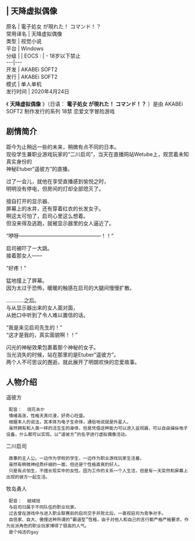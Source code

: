 |  天降虚拟偶像  
---  
原名  |  電子処女 が現れた！ コマンド！？   
常用译名  |  天降虚拟偶像   
类型  |  视觉小说   
平台  |  Windows   
分级  |  |  EOCS  :  |  \- 18岁以下禁止   
---|---  
开发  |  AKABEi SOFT2   
发行  |  AKABEi SOFT2   
模式  |  单人单机   
发行时间  |  2020年4月24日   
  
《 **天降虚拟偶像** 》（日语：  **電子処女 が現れた！ コマンド！？** ）是由  AKABEi SOFT2  制作发行的系列  18禁
恋爱文字冒险游戏

##  剧情简介

距今为止稍远一些的未来，稍微有点不同的日本。  
现役学生兼职业游戏玩家的“二川启司”，当天在直播网站Wetube上，观赏着未知真实身份的  
神秘Etuber“遥彼方”的直播。  
  
过了一会儿，就他在享受直播感到愉悦之时，  
明明没有停电，但房间的灯却全部熄灭了。  
  
擅自打开的显示器、  
屏幕上的水井，还有穿着红衣的长发女子。  
啊这太可怕了，启司心里这么想着。  
但没来得及逃跑，就被显示器里的女人逼近了。  
  
“咿呀————————————————！！”  
  
启司被吓了一大跳。  
接着那女人——  
  
“好疼！”  
  
猛地撞上了屏幕。  
因为太过于恐怖，暖暖的触感在启司的大腿间慢慢扩散。  
  
…………之后。  
与从显示器出来的女人面对面，  
从她口中听到了令人难以置信的话。  
  
“我是来见启司先生的！”  
“这才是我的，真实面貌啊！！”  
  
闪光的神秘效果包裹着那个神秘的女子。  
当光消失的时候，站在那里的是Etuber“遥彼方”。  
两个人不可思议的邂逅，就此展开了明朗欢快的恋爱故事。

##  人物介绍

遥彼方

     配音：  琉花あか 
     情绪高涨，性格天真烂漫，好奇心旺盛。 
     根据本人的说法，其本体为电子生命体，通俗地说就是外星人。 
     虽然拥有和人类一样的活生生的身体，但是凭借这种能力可以进入监视器，可以自由操纵电子设备，什么都可以实现。以“遥彼方”的名字进行虚拟偶像活动。 

二川启司

     故事的主人公。一边作为学校的学生，一边作为职业游戏玩家生活着。 
     虽然有稍微神经质纤细的一面，但还是个性格直爽的好人。 
     只是有点怕生，不擅长现实中的女性。因为工作的关系一个人生活，但是有一天突然和屏幕上出现的彼方一起生活。 

牧岛勇人

     配音：  結城旭 
     与启司归属于不同队伍的职业玩家。 
     过去曾在游戏中与进入职业联赛前的启司交手并败北后，一直视启司为竞争对手。 
     自信家、自大、傲慢这种所谓的“霸道型”性格，由于对他人和自己的言行都严格严格要求，作为反派角色的职业玩家博得了很高的人气。 
     是个纯洁的gay 